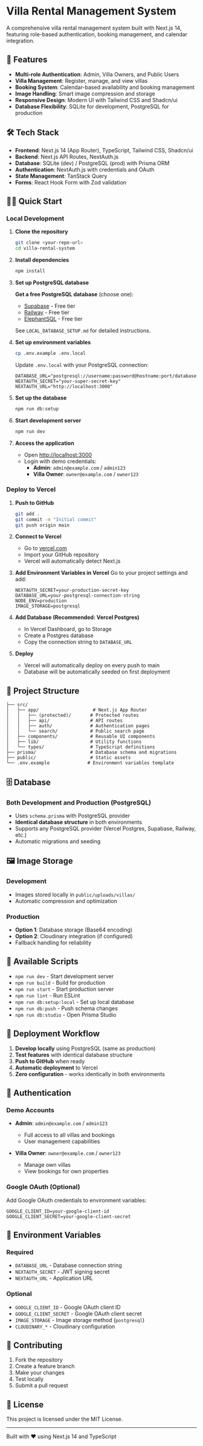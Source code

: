 # Villa Rental Management System

A comprehensive villa rental management system built with Next.js 14, featuring role-based authentication, booking management, and calendar integration.

## 🚀 Features

- **Multi-role Authentication**: Admin, Villa Owners, and Public Users
- **Villa Management**: Register, manage, and view villas
- **Booking System**: Calendar-based availability and booking management
- **Image Handling**: Smart image compression and storage
- **Responsive Design**: Modern UI with Tailwind CSS and Shadcn/ui
- **Database Flexibility**: SQLite for development, PostgreSQL for production

## 🛠️ Tech Stack

- **Frontend**: Next.js 14 (App Router), TypeScript, Tailwind CSS, Shadcn/ui
- **Backend**: Next.js API Routes, NextAuth.js
- **Database**: SQLite (dev) / PostgreSQL (prod) with Prisma ORM
- **Authentication**: NextAuth.js with credentials and OAuth
- **State Management**: TanStack Query
- **Forms**: React Hook Form with Zod validation

## 🏃‍♂️ Quick Start

### Local Development

1. **Clone the repository**
   ```bash
   git clone <your-repo-url>
   cd villa-rental-system
   ```

2. **Install dependencies**
   ```bash
   npm install
   ```

3. **Set up PostgreSQL database**
   
   **Get a free PostgreSQL database** (choose one):
   - [Supabase](https://supabase.com) - Free tier
   - [Railway](https://railway.app) - Free tier  
   - [ElephantSQL](https://www.elephantsql.com) - Free tier
   
   See `LOCAL_DATABASE_SETUP.md` for detailed instructions.

4. **Set up environment variables**
   ```bash
   cp .env.example .env.local
   ```
   
   Update `.env.local` with your PostgreSQL connection:
   ```env
   DATABASE_URL="postgresql://username:password@hostname:port/database"
   NEXTAUTH_SECRET="your-super-secret-key"
   NEXTAUTH_URL="http://localhost:3000"
   ```

5. **Set up the database**
   ```bash
   npm run db:setup
   ```

6. **Start development server**
   ```bash
   npm run dev
   ```

7. **Access the application**
   - Open [http://localhost:3000](http://localhost:3000)
   - Login with demo credentials:
     - **Admin**: `admin@example.com` / `admin123`
     - **Villa Owner**: `owner@example.com` / `owner123`

### Deploy to Vercel

1. **Push to GitHub**
   ```bash
   git add .
   git commit -m "Initial commit"
   git push origin main
   ```

2. **Connect to Vercel**
   - Go to [vercel.com](https://vercel.com)
   - Import your GitHub repository
   - Vercel will automatically detect Next.js

3. **Add Environment Variables in Vercel**
   Go to your project settings and add:
   ```env
   NEXTAUTH_SECRET=your-production-secret-key
   DATABASE_URL=your-postgresql-connection-string
   NODE_ENV=production
   IMAGE_STORAGE=postgresql
   ```

4. **Add Database (Recommended: Vercel Postgres)**
   - In Vercel Dashboard, go to Storage
   - Create a Postgres database
   - Copy the connection string to `DATABASE_URL`

5. **Deploy**
   - Vercel will automatically deploy on every push to main
   - Database will be automatically seeded on first deployment

## 📁 Project Structure

```
├── src/
│   ├── app/                    # Next.js App Router
│   │   ├── (protected)/       # Protected routes
│   │   ├── api/               # API routes
│   │   ├── auth/              # Authentication pages
│   │   └── search/            # Public search page
│   ├── components/            # Reusable UI components
│   ├── lib/                   # Utility functions
│   └── types/                 # TypeScript definitions
├── prisma/                    # Database schema and migrations
├── public/                    # Static assets
└── .env.example              # Environment variables template
```

## 🗄️ Database

### Both Development and Production (PostgreSQL)
- Uses `schema.prisma` with PostgreSQL provider
- **Identical database structure** in both environments
- Supports any PostgreSQL provider (Vercel Postgres, Supabase, Railway, etc.)
- Automatic migrations and seeding

## 🖼️ Image Storage

### Development
- Images stored locally in `public/uploads/villas/`
- Automatic compression and optimization

### Production
- **Option 1**: Database storage (Base64 encoding)
- **Option 2**: Cloudinary integration (if configured)
- Fallback handling for reliability

## 🔧 Available Scripts

- `npm run dev` - Start development server
- `npm run build` - Build for production
- `npm run start` - Start production server
- `npm run lint` - Run ESLint
- `npm run db:setup:local` - Set up local database
- `npm run db:push` - Push schema changes
- `npm run db:studio` - Open Prisma Studio

## 🚀 Deployment Workflow

1. **Develop locally** using PostgreSQL (same as production)
2. **Test features** with identical database structure
3. **Push to GitHub** when ready
4. **Automatic deployment** to Vercel
5. **Zero configuration** - works identically in both environments

## 🔐 Authentication

### Demo Accounts
- **Admin**: `admin@example.com` / `admin123`
  - Full access to all villas and bookings
  - User management capabilities
  
- **Villa Owner**: `owner@example.com` / `owner123`
  - Manage own villas
  - View bookings for own properties

### Google OAuth (Optional)
Add Google OAuth credentials to environment variables:
```env
GOOGLE_CLIENT_ID=your-google-client-id
GOOGLE_CLIENT_SECRET=your-google-client-secret
```

## 📝 Environment Variables

### Required
- `DATABASE_URL` - Database connection string
- `NEXTAUTH_SECRET` - JWT signing secret
- `NEXTAUTH_URL` - Application URL

### Optional
- `GOOGLE_CLIENT_ID` - Google OAuth client ID
- `GOOGLE_CLIENT_SECRET` - Google OAuth client secret
- `IMAGE_STORAGE` - Image storage method (`postgresql`)
- `CLOUDINARY_*` - Cloudinary configuration

## 🤝 Contributing

1. Fork the repository
2. Create a feature branch
3. Make your changes
4. Test locally
5. Submit a pull request

## 📄 License

This project is licensed under the MIT License.

---

Built with ❤️ using Next.js 14 and TypeScript
